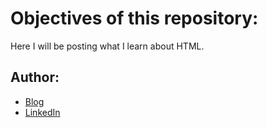 # Objectives of this repository:

Here I will be posting what I learn about HTML.

## Author:

- [Blog](http://ildaneta.netlify.com/)
- [LinkedIn](https://www.linkedin.com/in/ilda-silva-neta/)
